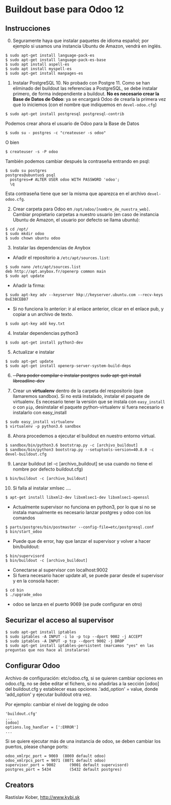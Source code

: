 # Buildout base para Odoo 12

## Instrucciones
0. Seguramente haya que instalar paquetes de idioma español; por ejemplo si usamos una instancia Ubuntu de Amazon, vendrá en inglés.
```
$ sudo apt-get install language-pack-es
$ sudo apt-get install language-pack-es-base
$ sudo apt install aspell-es
$ sudo apt install myspell-es
$ sudo apt-get install manpages-es
```

1. Instalar PostgreSQL 10. No probado con Postgre 11. 
Como se han eliminado del buildout las referencias a PostgreSQL, se debe instalar primero, de forma independiente a buildout. 
**No es necesario crear la Base de Datos de Odoo**: ya se encargará Odoo de crearla la primera vez que lo iniciemos (con el nombre que indiquemos en `devel-odoo.cfg`)
```
$ sudo apt-get install postgresql postgresql-contrib
```
Podemos crear ahora el usuario de Odoo para la Base de Datos
```
$ sudo su - postgres -c "createuser -s odoo"
```
O bien 
```
$ createuser -s -P odoo
```
También podemos cambiar después la contraseña entrando en psql:
```
$ sudo su postgres
postgres@ubuntuo$ psql
  postgres=# ALTER USER odoo WITH PASSWORD 'odoo';
  \q
```
Esta contraseña tiene que ser la misma que aparezca en el archivo `devel-odoo.cfg`.


2. Crear carpeta para Odoo en `/opt/odoo/[nombre_de_nuestra_web]`. Cambiar propietario carpetas a nuestro usuario (en caso de instancia Ubuntu de Amazon, el usuario por defecto se llama ubuntu):
```
$ cd /opt/
$ sudo mkdir odoo
$ sudo chown ubuntu odoo

```

3. Instalar las dependencias de Anybox
* Añadir el repositorio a `/etc/apt/sources.list`:
```
$ sudo nano /etc/apt/sources.list
deb http://apt.anybox.fr/openerp common main
$ sudo apt update
```
* Añadir la firma:
```
$ sudo apt-key adv --keyserver hkp://keyserver.ubuntu.com --recv-keys 0xE38CEB07
```
* Si no funciona lo anterior: ir al enlace anterior, clicar en el enlace pub, y copiar a un archivo de texto.
```
$ sudo apt-key add key.txt
```

4. Instalar dependencias python3
```
$ sudo apt-get install python3-dev
```

5. Actualizar e instalar
```
$ sudo apt-get update
$ sudo apt-get install openerp-server-system-build-deps
```

6. <del>- Para poder compilar e instalar postgres</del>
<del>sudo apt-get install libreadline-dev</del>

7. Crear un **virtualenv** dentro de la carpeta del respositorio (que llamaremos sandbox).
Si no está instalado, instalar el paquete de virtualenv. 
Es necesario tener la versión que se instala con `easy_install` o con `pip`, desinstalar el paquete python-virtualenv si fuera necesario e instalarlo con easy_install
```
$ sudo easy_install virtualenv
$ virtualenv -p python3.6 sandbox
```

8. Ahora procedemos a ejecutar el buildout en nuestro entorno virtual.
```
$ sandbox/bin/python3.6 bootstrap.py -c [archivo_buildout]
$ sandbox/bin/python3 bootstrap.py --setuptools-version=40.8.0 -c devel-buildout.cfg
```

9. Lanzar buildout (el -c [archivo_buildout] se usa cuando no tiene el nombre por defecto buildout.cfg)

```
$ bin/buildout -c [archivo_buildout]
```

10. Si falla al instalar xmlsec ....
```
$ apt-get install libxml2-dev libxmlsec1-dev libxmlsec1-openssl
```

- Actualmente supervisor no funciona en python3, por lo que si no se instala manualmente es necesario lanzar postgres y odoo con los comandos
```
$ parts/postgres/bin/postmaster --config-file=etc/postgresql.conf
$ bin/start_odoo
```

- Puede que de error, hay que lanzar el supervisor y volver a hacer bin/buildout:
```
$ bin/supervisord
$ bin/buildout -c [archivo_buildout]
```

- Conectarse al supervisor con localhost:9002
- Si fuera necesario hacer update all, se puede parar desde el supervisor y en la consola hacer:
```
$ cd bin
$ ./upgrade_odoo
```
- odoo se lanza en el puerto 9069 (se pude configurar en otro)

## Securizar el acceso al supervisor
```
$ sudo apt-get install iptables
$ sudo iptables -A INPUT -i lo -p tcp --dport 9002 -j ACCEPT
$ sudo iptables -A INPUT -p tcp --dport 9002 -j DROP
$ sudo apt-get install iptables-persistent (marcamos "yes" en las preguntas que nos hace al instalarse)
```

## Configurar Odoo
Archivo de configuración: etc/odoo.cfg, si se quieren cambiar opciones en  odoo.cfg, no se debe editar el fichero,
si no añadirlas a la sección [odoo] del buildout.cfg
y establecer esas opciones .'add_option' = value, donde 'add_option'  y ejecutar buildout otra vez.

Por ejemplo: cambiar el nivel de logging de odoo
```
'buildout.cfg'
...
[odoo]
options.log_handler = [':ERROR']
...
```

Si se quiere ejecutar más de una instancia de odoo, se deben cambiar los puertos,
please change ports:
```
odoo_xmlrpc_port = 9069  (8069 default odoo)
odoo_xmlrpcs_port = 9071 (8071 default odoo)
supervisor_port = 9002      (9001 default supervisord)
postgres_port = 5434        (5432 default postgres)
```

## Creators

Rastislav Kober, http://www.kybi.sk
